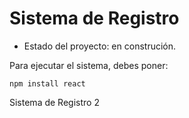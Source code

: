 <h1>Sistema de Registro</h1>

- Estado del proyecto: en construción.

Para ejecutar el sistema, debes poner:

```npm install react```

Sistema de Registro 2
